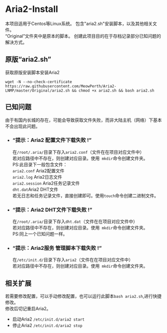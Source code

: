 # Aria2-Install
本项目适用于Centos等Linux系统。
包含"aria2.sh"安装脚本，以及其他相关文件。<br>
“Original”文件夹中是原本的脚本。
创建此项目目的在于存档记录部分已知问题的解决方式。

## 原版“aria2.sh”
获取原版安装脚本安装Aria2
```
wget -N --no-check-certificate https://raw.githubusercontent.com/MeowPerth/Aria2-LNMP/master/Original/aria2.sh && chmod +x aria2.sh && bash aria2.sh
```

## 已知问题
由于有国内长城的存在，可能会导致获取文件失败，而非大陆主机（网络）下基本不会出现此问题。
* ### “提示：Aria2 配置文件下载失败 !”
	在```/root/.aria/```目录下存入```aria2.conf```（文件在在项目对应文件中）<br>
	若对应路径中不存在，则创建对应目录。使用``` mkdir```命令创建文件夹。<br>
	PS:此目录下一般包含文件：<br>
	```aria2.conf``` Aria2配置文件<br>
	```aria2.log``` Aria2日志文件<br>
	```aria2.session``` Aria2任务记录文件<br>
	```dht.dat```Aria2 DHT文件<br>
	若无日志和任务记录文件，直接创建即可。使用```touch```命令创建二进制文件。

* ### “提示：Aria2 DHT文件下载失败 !”
	在```/root/.aria/```目录下存入```dht.dat```（文件在在项目对应文件中）<br>
	若对应路径中不存在，则创建对应目录。使用``` mkdir```命令创建文件夹。<br>
	PS:同上一个已知问题一样。

* ### “提示：Aria2服务 管理脚本下载失败 !”
	在```/etc/init.d/```目录下存入```aria2```（文件在在项目对应文件中）<br>
	若对应路径中不存在，则创建对应目录。使用``` mkdir```命令创建文件夹。<br>

## 相关扩展
若需要修改配置，可以手动修改配置，也可以运行此脚本```bash aria2.sh```,进行快捷修改。<br>
修改后切记重启Aria2。
* 启动Aria2	```/etc/init.d/aria2 start```<br>
* 停止Aria2	```/etc/init.d/aria2 stop```
